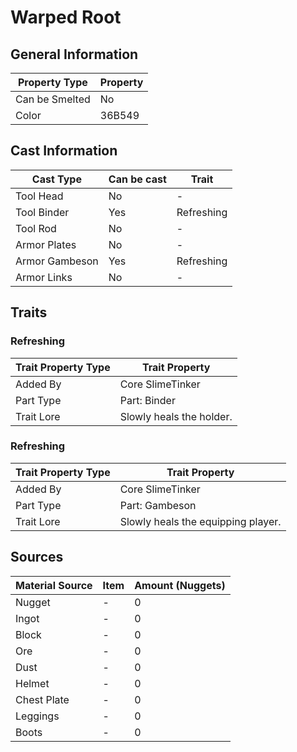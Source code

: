 # Warped Root

## General Information

| Property Type  | Property |
| -------------- | -------- |
| Can be Smelted | No       |
| Color          | 36B549   |

## Cast Information

| Cast Type      | Can be cast | Trait      |
| -------------- | ----------- | ---------- |
| Tool Head      | No          | -          |
| Tool Binder    | Yes         | Refreshing |
| Tool Rod       | No          | -          |
| Armor Plates   | No          | -          |
| Armor Gambeson | Yes         | Refreshing |
| Armor Links    | No          | -          |

## Traits

### Refreshing

| Trait Property Type | Trait Property           |
| ------------------- | ------------------------ |
| Added By            | Core SlimeTinker         |
| Part Type           | Part: Binder             |
| Trait Lore          | Slowly heals the holder. |

### Refreshing

| Trait Property Type | Trait Property                     |
| ------------------- | ---------------------------------- |
| Added By            | Core SlimeTinker                   |
| Part Type           | Part: Gambeson                     |
| Trait Lore          | Slowly heals the equipping player. |

## Sources

| Material Source | Item | Amount (Nuggets) |
| --------------- | ---- | ---------------- |
| Nugget          | -    | 0                |
| Ingot           | -    | 0                |
| Block           | -    | 0                |
| Ore             | -    | 0                |
| Dust            | -    | 0                |
| Helmet          | -    | 0                |
| Chest Plate     | -    | 0                |
| Leggings        | -    | 0                |
| Boots           | -    | 0                |
